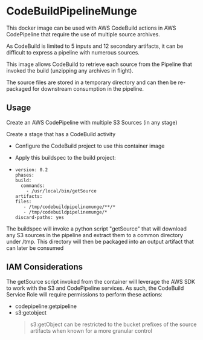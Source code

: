 # CodeBuildPipelineMunge
This docker image can be used with AWS CodeBuild actions in AWS CodePipeline that require the use of multiple source archives.

As CodeBuild is limited to 5 inputs and 12 secondary artifacts, it can be difficult to express a pipeline with numerous sources.

This image allows CodeBuild to retrieve each source from the Pipeline that invoked the build (unzipping any archives in flight).

The source files are stored in a temporary directory and can then be re-packaged for downstream consumption in the pipeline.


## Usage

Create an AWS CodePipeline with multiple S3 Sources (in any stage)

Create a stage that has a CodeBuild activity

- Configure the CodeBuild project to use this container image

- Apply this buildspec to the build project:

- ```
  version: 0.2
  phases:
  build:
    commands:
      - /usr/local/bin/getSource
  artifacts:
  files:
     - /tmp/codebuildpipelinemunge/**/*
     - /tmp/codebuildpipelinemunge/*
  discard-paths: yes
  ```

The buildspec will invoke a python script "getSource" that will download any S3 sources in the pipeline and extract them to a common directory under /tmp. This directory will then be packaged into an output artifact that can later be consumed

## IAM Considerations

The getSource script invoked from the container will leverage the AWS SDK to work with the S3 and CodePipeline services. As such, the CodeBuild Service Role will require permissions to perform these actions:

- codepipeline:getpipeline
- s3:getobject
  > s3:getObject can be restricted to the bucket prefixes of the source artifacts when known for a more granular control
